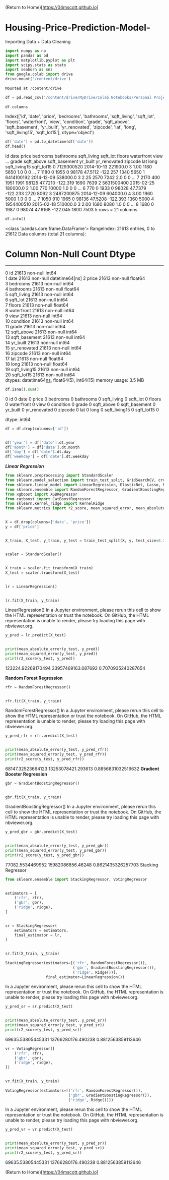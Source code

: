 (Return to Home)[https://04mscott.github.io]
# Housing-Price-Prediction-Model-

Importing Data + Data Cleaning
```Python
import numpy as np
import pandas as pd
import matplotlib.pyplot as plt
import scipy.stats as stats
import seaborn as sns
from google.colab import drive
drive.mount('/content/drive')
     
Mounted at /content/drive

df = pd.read_csv('/content/drive/MyDrive/Colab Notebooks/Personal Project/data/kc_house_data.csv')
     
df.columns
```     
Index(['id', 'date', 'price', 'bedrooms', 'bathrooms', 'sqft_living',
       'sqft_lot', 'floors', 'waterfront', 'view', 'condition', 'grade',
       'sqft_above', 'sqft_basement', 'yr_built', 'yr_renovated', 'zipcode',
       'lat', 'long', 'sqft_living15', 'sqft_lot15'],
      dtype='object')
```Python
df['date'] = pd.to_datetime(df['date'])
df.head()
```
id	date	price	bedrooms	bathrooms	sqft_living	sqft_lot	floors	waterfront	view	...	grade	sqft_above	sqft_basement	yr_built	yr_renovated	zipcode	lat	long	sqft_living15	sqft_lot15
0	7129300520	2014-10-13	221900.0	3	1.00	1180	5650	1.0	0	0	...	7	1180	0	1955	0	98178	47.5112	-122.257	1340	5650
1	6414100192	2014-12-09	538000.0	3	2.25	2570	7242	2.0	0	0	...	7	2170	400	1951	1991	98125	47.7210	-122.319	1690	7639
2	5631500400	2015-02-25	180000.0	2	1.00	770	10000	1.0	0	0	...	6	770	0	1933	0	98028	47.7379	-122.233	2720	8062
3	2487200875	2014-12-09	604000.0	4	3.00	1960	5000	1.0	0	0	...	7	1050	910	1965	0	98136	47.5208	-122.393	1360	5000
4	1954400510	2015-02-18	510000.0	3	2.00	1680	8080	1.0	0	0	...	8	1680	0	1987	0	98074	47.6168	-122.045	1800	7503
5 rows × 21 columns

```Python
df.info()
```
<class 'pandas.core.frame.DataFrame'>
RangeIndex: 21613 entries, 0 to 21612
Data columns (total 21 columns):
 #   Column         Non-Null Count  Dtype         
---  ------         --------------  -----         
 0   id             21613 non-null  int64         
 1   date           21613 non-null  datetime64[ns]
 2   price          21613 non-null  float64       
 3   bedrooms       21613 non-null  int64         
 4   bathrooms      21613 non-null  float64       
 5   sqft_living    21613 non-null  int64         
 6   sqft_lot       21613 non-null  int64         
 7   floors         21613 non-null  float64       
 8   waterfront     21613 non-null  int64         
 9   view           21613 non-null  int64         
 10  condition      21613 non-null  int64         
 11  grade          21613 non-null  int64         
 12  sqft_above     21613 non-null  int64         
 13  sqft_basement  21613 non-null  int64         
 14  yr_built       21613 non-null  int64         
 15  yr_renovated   21613 non-null  int64         
 16  zipcode        21613 non-null  int64         
 17  lat            21613 non-null  float64       
 18  long           21613 non-null  float64       
 19  sqft_living15  21613 non-null  int64         
 20  sqft_lot15     21613 non-null  int64         
dtypes: datetime64[ns](1), float64(5), int64(15)
memory usage: 3.5 MB
```Python
df.isna().sum()
```  
0
id	0
date	0
price	0
bedrooms	0
bathrooms	0
sqft_living	0
sqft_lot	0
floors	0
waterfront	0
view	0
condition	0
grade	0
sqft_above	0
sqft_basement	0
yr_built	0
yr_renovated	0
zipcode	0
lat	0
long	0
sqft_living15	0
sqft_lot15	0

dtype: int64
```Python
df = df.drop(columns=['id'])
     

df['year'] = df['date'].dt.year
df['month'] = df['date'].dt.month
df['day'] = df['date'].dt.day
df['weekday'] = df['date'].dt.weekday
```
***Linear Regression***
```Python
from sklearn.preprocessing import StandardScaler
from sklearn.model_selection import train_test_split, GridSearchCV, cross_val_score
from sklearn.linear_model import LinearRegression, ElasticNet, Lasso, Ridge
from sklearn.ensemble import RandomForestRegressor, GradientBoostingRegressor
from xgboost import XGBRegressor
from catboost import CatBoostRegressor
from sklearn.kernel_ridge import KernelRidge
from sklearn.metrics import r2_score, mean_squared_error, mean_absolute_error
     

X = df.drop(columns=['date', 'price'])
y = df['price']
     

X_train, X_test, y_train, y_test = train_test_split(X, y, test_size=0.2, random_state=11)
     

scaler = StandardScaler()
     

X_train = scaler.fit_transform(X_train)
X_test = scaler.transform(X_test)
     

lr = LinearRegression()
     

lr.fit(X_train, y_train)
```     
LinearRegression()
In a Jupyter environment, please rerun this cell to show the HTML representation or trust the notebook.
On GitHub, the HTML representation is unable to render, please try loading this page with nbviewer.org.
```Python
y_pred = lr.predict(X_test)
     

print(mean_absolute_error(y_test, y_pred))
print(mean_squared_error(y_test, y_pred))
print(r2_score(y_test, y_pred))
```     
123224.92269170494
33957469163.087692
0.7070935240287654

**Random Forest Regression**
```Python
rfr = RandomForestRegressor()
     

rfr.fit(X_train, y_train)
```     
RandomForestRegressor()
In a Jupyter environment, please rerun this cell to show the HTML representation or trust the notebook.
On GitHub, the HTML representation is unable to render, please try loading this page with nbviewer.org.
```Python
y_pred_rfr = rfr.predict(X_test)
     

print(mean_absolute_error(y_test, y_pred_rfr))
print(mean_squared_error(y_test, y_pred_rfr))
print(r2_score(y_test, y_pred_rfr))
```     
68147.32523664123
13253078421.293613
0.8856831032516632
**Gradient Booster Regression**
```Python
gbr = GradientBoostingRegressor()
     

gbr.fit(X_train, y_train)
```     
GradientBoostingRegressor()
In a Jupyter environment, please rerun this cell to show the HTML representation or trust the notebook.
On GitHub, the HTML representation is unable to render, please try loading this page with nbviewer.org.
```Python
y_pred_gbr = gbr.predict(X_test)
     

print(mean_absolute_error(y_test, y_pred_gbr))
print(mean_squared_error(y_test, y_pred_gbr))
print(r2_score(y_test, y_pred_gbr))
```     
77082.5534469952
15982086856.46248
0.8621435326257703
Stacking Regressor
```Python
from sklearn.ensemble import StackingRegressor, VotingRegressor
     

estimators = [
    ('rfr', rfr),
    ('gbr', gbr),
    ('ridge', ridge),
]
     

sr = StackingRegressor(
    estimators = estimators,
    final_estimator = lr,
)
     

sr.fit(X_train, y_train)
     
StackingRegressor(estimators=[('rfr', RandomForestRegressor()),
                              ('gbr', GradientBoostingRegressor()),
                              ('ridge', Ridge())],
                  final_estimator=LinearRegression())
```
In a Jupyter environment, please rerun this cell to show the HTML representation or trust the notebook.
On GitHub, the HTML representation is unable to render, please try loading this page with nbviewer.org.
```Python
y_pred_sr = sr.predict(X_test)
     

print(mean_absolute_error(y_test, y_pred_sr))
print(mean_squared_error(y_test, y_pred_sr))
print(r2_score(y_test, y_pred_sr))
```     
69635.53805445331
13766280176.490238
0.8812563859113646
```Python
vr = VotingRegressor([
    ('rfr', rfr),
    ('gbr', gbr),
    ('ridge', ridge),
])
     

vr.fit(X_train, y_train)
     
VotingRegressor(estimators=[('rfr', RandomForestRegressor()),
                            ('gbr', GradientBoostingRegressor()),
                            ('ridge', Ridge())])
```
In a Jupyter environment, please rerun this cell to show the HTML representation or trust the notebook.
On GitHub, the HTML representation is unable to render, please try loading this page with nbviewer.org.
```Python
y_pred_vr = vr.predict(X_test)
     

print(mean_absolute_error(y_test, y_pred_sr))
print(mean_squared_error(y_test, y_pred_sr))
print(r2_score(y_test, y_pred_sr))
```
     
69635.53805445331
13766280176.490238
0.8812563859113646

(Return to Home)[https://04mscott.github.io]
